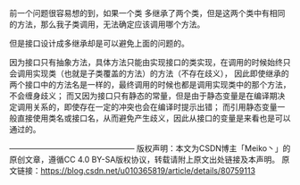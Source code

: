 前一个问题很容易想的到，如果一个类 多继承了两个类，但是这两个类中有相同的方法，那么我子类调用，无法确定应该调用哪个方法。

但是接口设计成多继承却是可以避免上面的问题的。

因为接口只有抽象方法，具体方法只能由实现接口的类实现，在调用的时候始终只会调用实现类（也就是子类覆盖的方法）的方法（不存在歧义），
因此即使继承的两个接口中的方法名是一样的，最终调用的时候也都是调用实现类中的那个方法，不会缠身歧义；
而又因为接口只有静态的常量，但是由于静态变量是在编译期决定调用关系的，即使存在一定的冲突也会在编译时提示出错；
而引用静态变量一般直接使用类名或接口名，从而避免产生歧义，因此从接口的变量是来看也是可以通过的。

————————————————
版权声明：本文为CSDN博主「Meiko丶」的原创文章，遵循CC 4.0 BY-SA版权协议，转载请附上原文出处链接及本声明。
原文链接：https://blog.csdn.net/u010365819/article/details/80759113
